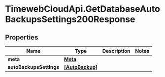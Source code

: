 # TimewebCloudApi.GetDatabaseAutoBackupsSettings200Response

## Properties

Name | Type | Description | Notes
------------ | ------------- | ------------- | -------------
**meta** | [**Meta**](Meta.md) |  | 
**autoBackupsSettings** | [**[AutoBackup]**](AutoBackup.md) |  | 


